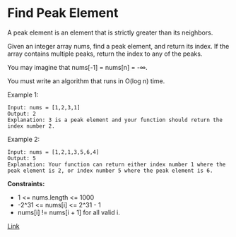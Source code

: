 # Find Peak Element

A peak element is an element that is strictly greater than its neighbors.

Given an integer array nums, find a peak element, and return its index. If the array contains multiple peaks, return the
index to any of the peaks.

You may imagine that nums[-1] = nums[n] = -∞.

You must write an algorithm that runs in O(log n) time.

Example 1:

```
Input: nums = [1,2,3,1]
Output: 2
Explanation: 3 is a peak element and your function should return the index number 2.
```

Example 2:

```
Input: nums = [1,2,1,3,5,6,4]
Output: 5
Explanation: Your function can return either index number 1 where the peak element is 2, or index number 5 where the peak element is 6.
```

**Constraints:**

- 1 <= nums.length <= 1000
- -2^31 <= nums[i] <= 2^31 - 1
- nums[i] != nums[i + 1] for all valid i.

[Link](https://leetcode.com/problems/find-peak-element/)